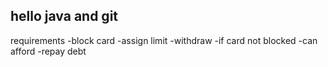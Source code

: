 hello java and git
------------------

requirements
-block card
-assign limit
-withdraw
    -if card not blocked
    -can afford
-repay debt    